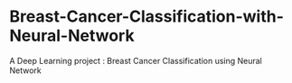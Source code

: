 # Breast-Cancer-Classification-with-Neural-Network
A Deep Learning project : Breast Cancer Classification using Neural Network
